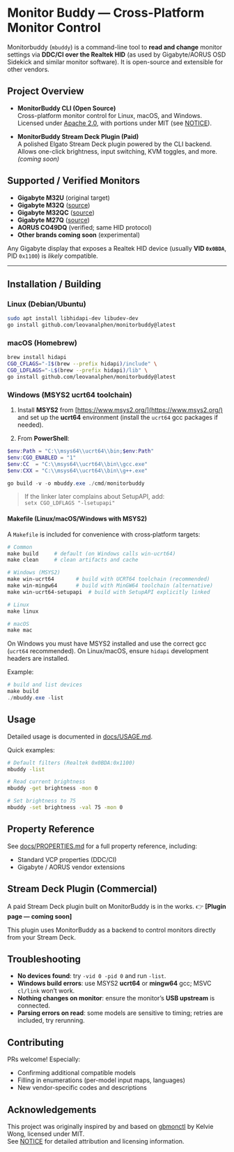 # Monitor Buddy — Cross-Platform Monitor Control

Monitorbuddy (`mbuddy`) is a command-line tool to **read and change** monitor settings via **DDC/CI over the Realtek HID** (as used by Gigabyte/AORUS OSD Sidekick and similar monitor software). It is open-source and extensible for other vendors.

## Project Overview

- **MonitorBuddy CLI (Open Source)**  
  Cross-platform monitor control for Linux, macOS, and Windows.  
  Licensed under [Apache 2.0](./LICENSE), with portions under MIT (see [NOTICE](./NOTICE)).

- **MonitorBuddy Stream Deck Plugin (Paid)**  
  A polished Elgato Stream Deck plugin powered by the CLI backend.  
  Allows one-click brightness, input switching, KVM toggles, and more.  
  *(coming soon)*

## Supported / Verified Monitors

- **Gigabyte M32U** (original target)
- **Gigabyte M32Q** ([source](https://github.com/kelvie/gbmonctl/issues/11))
- **Gigabyte M32QC** ([source](https://github.com/kelvie/gbmonctl/issues/7))
- **Gigabyte M27Q** ([source](https://github.com/kelvie/gbmonctl/issues/9))
- **AORUS CO49DQ** (verified; same HID protocol)
- **Other brands coming soon** (experimental)

Any Gigabyte display that exposes a Realtek HID device (usually **VID `0x0BDA`**, PID `0x1100`) is *likely* compatible.

---

## Installation / Building

### Linux (Debian/Ubuntu)

```bash
sudo apt install libhidapi-dev libudev-dev
go install github.com/leovanalphen/monitorbuddy@latest
```

### macOS (Homebrew)

```bash
brew install hidapi
CGO_CFLAGS="-I$(brew --prefix hidapi)/include" \
CGO_LDFLAGS="-L$(brew --prefix hidapi)/lib" \
go install github.com/leovanalphen/monitorbuddy@latest
```

### Windows (MSYS2 **ucrt64** toolchain)

1. Install **MSYS2** from [https://www.msys2.org/](https://www.msys2.org/) and set up the **ucrt64** environment (install the `ucrt64` gcc packages if needed).

2. From **PowerShell**:

```powershell
$env:Path = "C:\\msys64\\ucrt64\\bin;$env:Path"
$env:CGO_ENABLED = "1"
$env:CC  = "C:\\msys64\\ucrt64\\bin\\gcc.exe"
$env:CXX = "C:\\msys64\\ucrt64\\bin\\g++.exe"

go build -v -o mbuddy.exe ./cmd/monitorbuddy
```

> If the linker later complains about SetupAPI, add:\
> `setx CGO_LDFLAGS "-lsetupapi"`

#### Makefile (Linux/macOS/Windows with MSYS2)

A `Makefile` is included for convenience with cross‑platform targets:

```makefile
# Common
make build     # default (on Windows calls win-ucrt64)
make clean     # clean artifacts and cache

# Windows (MSYS2)
make win-ucrt64       # build with UCRT64 toolchain (recommended)
make win-mingw64      # build with MinGW64 toolchain (alternative)
make win-ucrt64-setupapi  # build with SetupAPI explicitly linked

# Linux
make linux

# macOS
make mac
```

On Windows you must have MSYS2 installed and use the correct gcc (`ucrt64` recommended). On Linux/macOS, ensure `hidapi` development headers are installed.

Example:

```powershell
# build and list devices
make build
./mbuddy.exe -list
```

## Usage

Detailed usage is documented in [docs/USAGE.md](./docs/USAGE.md).

Quick examples:

```bash
# Default filters (Realtek 0x0BDA:0x1100)
mbuddy -list

# Read current brightness
mbuddy -get brightness -mon 0

# Set brightness to 75
mbuddy -set brightness -val 75 -mon 0
```

## Property Reference

See [docs/PROPERTIES.md](./docs/PROPERTIES.md) for a full property reference, including:

- Standard VCP properties (DDC/CI)
- Gigabyte / AORUS vendor extensions

## Stream Deck Plugin (Commercial)

A paid Stream Deck plugin built on MonitorBuddy is in the works. 👉 **[Plugin page — coming soon]**

This plugin uses MonitorBuddy as a backend to control monitors directly from your Stream Deck.

## Troubleshooting

- **No devices found**: try `-vid 0 -pid 0` and run `-list`.
- **Windows build errors**: use MSYS2 **ucrt64** or **mingw64** gcc; MSVC `cl/link` won’t work.
- **Nothing changes on monitor**: ensure the monitor’s **USB upstream** is connected.
- **Parsing errors on read**: some models are sensitive to timing; retries are included, try rerunning.

## Contributing

PRs welcome! Especially:

- Confirming additional compatible models
- Filling in enumerations (per-model input maps, languages)
- New vendor-specific codes and descriptions

## Acknowledgements

This project was originally inspired by and based on [gbmonctl](https://github.com/kelvie/gbmonctl) by Kelvie Wong, licensed under MIT.\
See [NOTICE](./NOTICE) for detailed attribution and licensing information.
